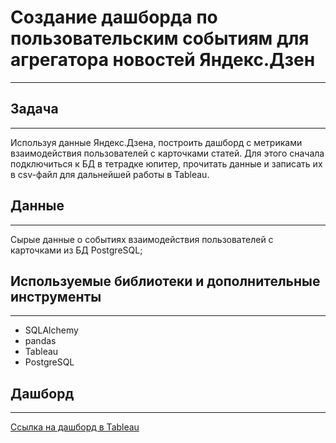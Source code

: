 # Создание дашборда по пользовательским событиям для агрегатора новостей Яндекс.Дзен

---

## Задача

---

Используя данные Яндекс.Дзена, построить дашборд с метриками взаимодействия пользователей с карточками статей. Для этого сначала подключиться к БД в тетрадке юпитер, прочитать данные и записать их в csv-файл для дальнейшей работы в Tableau. 

## Данные

---

Сырые данные о событиях взаимодействия пользователей с карточками из БД PostgreSQL;

## Используемые библиотеки и дополнительные инструменты

---

- SQLAlchemy
- pandas
- Tableau
- PostgreSQL

## Дашборд

---

[Ссылка на дашборд в Tableau](https://public.tableau.com/app/profile/dana.muratbek/viz/ZenVisits_16237006482060/ZenDashboard)